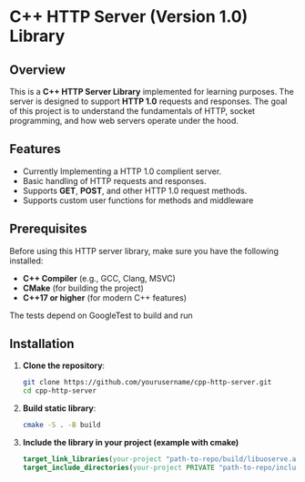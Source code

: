 
# C++ HTTP Server (Version 1.0) Library

## Overview

This is a **C++ HTTP Server Library** implemented for learning purposes. The server is designed to support **HTTP 1.0** requests and responses. The goal of this project is to understand the fundamentals of HTTP, socket programming, and how web servers operate under the hood.

## Features

- Currently Implementing a HTTP 1.0 complient server.
- Basic handling of HTTP requests and responses.
- Supports **GET**, **POST**, and other HTTP 1.0 request methods.
- Supports custom user functions for methods and middleware 

## Prerequisites

Before using this HTTP server library, make sure you have the following installed:

- **C++ Compiler** (e.g., GCC, Clang, MSVC)
- **CMake** (for building the project)
- **C++17 or higher** (for modern C++ features)

The tests depend on GoogleTest to build and run 

## Installation

1. **Clone the repository**:
   ```bash
   git clone https://github.com/yourusername/cpp-http-server.git
   cd cpp-http-server
   ```

2. **Build static library**: 
    ```bash
    cmake -S . -B build
    ```

3. **Include the library in your project (example with cmake)**
    ```cmake
    target_link_libraries(your-project "path-to-repo/build/libuoserve.a")
    target_include_directories(your-project PRIVATE "path-to-repo/include")

    ```



